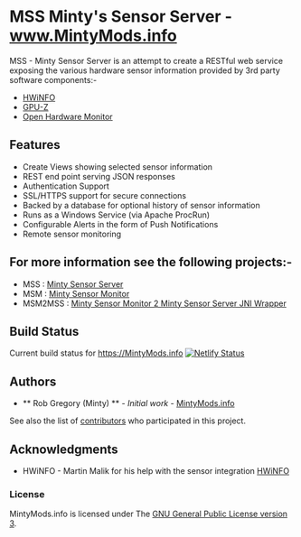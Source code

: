 # MSS Minty's Sensor Server - www.MintyMods.info
MSS - Minty Sensor Server is an attempt to create a RESTful web service exposing the various hardware sensor information provided by 3rd party software components:-
   * [HWiNFO](https://www.hwinfo.com) 
   * [GPU-Z](https://www.techpowerup.com/gpuz/) 
   * [Open Hardware Monitor](https://openhardwaremonitor.org/) 

## Features
   * Create Views showing selected sensor information
   * REST end point serving JSON responses
   * Authentication Support 
   * SSL/HTTPS support for secure connections
   * Backed by a database for optional history of sensor information
   * Runs as a Windows Service (via Apache ProcRun)
   * Configurable Alerts in the form of Push Notifications
   * Remote sensor monitoring


## For more information see the following projects:-
* MSS : [Minty Sensor Server](https://github.com/MintyMods/MintySensorServer)
* MSM : [Minty Sensor Monitor](https://github.com/MintyMods/MintySensorMonitor)
* MSM2MSS : [Minty Sensor Monitor 2 Minty Sensor Server JNI Wrapper](https://github.com/MintyMods/MintySm2MintySsJniWrapper)

## Build Status
Current build status for https://MintyMods.info [![Netlify Status](https://api.netlify.com/api/v1/badges/ae30fd9b-8533-4518-ba87-76a491bc3fda/deploy-status)](https://app.netlify.com/sites/mintymods/deploys)

## Authors

* ** Rob Gregory (Minty) ** - *Initial work* - [MintyMods.info](https://github.com/MintyMods/MintyMods.info)

See also the list of [contributors](doc/CONTRIBUTORS.md) who participated in this project.

## Acknowledgments

  * HWiNFO - Martin Malik for his help with the sensor integration [HWiNFO](http://hwinfo.com)  
  
### License
MintyMods.info is licensed under The [GNU General Public License version 3](https://www.gnu.org/licenses/gpl-3.0.en.html).
  
  
  
